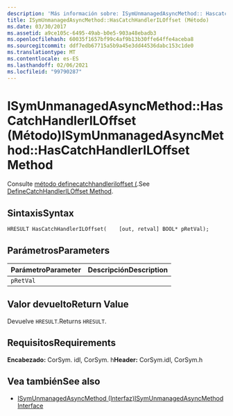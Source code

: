 ```yaml
---
description: 'Más información sobre: ISymUnmanagedAsyncMethod:: Hascatchhandleriloffset ((método)'
title: ISymUnmanagedAsyncMethod::HasCatchHandlerILOffset (Método)
ms.date: 03/30/2017
ms.assetid: a9ce105c-6495-49ab-b0e5-903a48ebadb3
ms.openlocfilehash: 60035f1657bf99c4af9b13b30ffe64ffe4aceba8
ms.sourcegitcommit: ddf7edb67715a5b9a45e3dd44536dabc153c1de0
ms.translationtype: MT
ms.contentlocale: es-ES
ms.lasthandoff: 02/06/2021
ms.locfileid: "99790287"
---
```

# <a name="isymunmanagedasyncmethodhascatchhandleriloffset-method"></a><span data-ttu-id="afd77-103">ISymUnmanagedAsyncMethod::HasCatchHandlerILOffset (Método)</span><span class="sxs-lookup"><span data-stu-id="afd77-103">ISymUnmanagedAsyncMethod::HasCatchHandlerILOffset Method</span></span>

<span data-ttu-id="afd77-104">Consulte [método definecatchhandleriloffset (](isymunmanagedasyncmethodpropertieswriter-definecatchhandleriloffset-method.md).</span><span class="sxs-lookup"><span data-stu-id="afd77-104">See [DefineCatchHandlerILOffset Method](isymunmanagedasyncmethodpropertieswriter-definecatchhandleriloffset-method.md).</span></span>  
  
## <a name="syntax"></a><span data-ttu-id="afd77-105">Sintaxis</span><span class="sxs-lookup"><span data-stu-id="afd77-105">Syntax</span></span>  
  
```idl  
HRESULT HasCatchHandlerILOffset(    [out, retval] BOOL* pRetVal);  
```  
  
## <a name="parameters"></a><span data-ttu-id="afd77-106">Parámetros</span><span class="sxs-lookup"><span data-stu-id="afd77-106">Parameters</span></span>  
  
|<span data-ttu-id="afd77-107">Parámetro</span><span class="sxs-lookup"><span data-stu-id="afd77-107">Parameter</span></span>|<span data-ttu-id="afd77-108">Descripción</span><span class="sxs-lookup"><span data-stu-id="afd77-108">Description</span></span>|  
|---------------|-----------------|  
|`pRetVal`||  
  
## <a name="return-value"></a><span data-ttu-id="afd77-109">Valor devuelto</span><span class="sxs-lookup"><span data-stu-id="afd77-109">Return Value</span></span>  

 <span data-ttu-id="afd77-110">Devuelve `HRESULT`.</span><span class="sxs-lookup"><span data-stu-id="afd77-110">Returns `HRESULT`.</span></span>  
  
## <a name="requirements"></a><span data-ttu-id="afd77-111">Requisitos</span><span class="sxs-lookup"><span data-stu-id="afd77-111">Requirements</span></span>  

 <span data-ttu-id="afd77-112">**Encabezado:** CorSym. idl, CorSym. h</span><span class="sxs-lookup"><span data-stu-id="afd77-112">**Header:** CorSym.idl, CorSym.h</span></span>  
  
## <a name="see-also"></a><span data-ttu-id="afd77-113">Vea también</span><span class="sxs-lookup"><span data-stu-id="afd77-113">See also</span></span>

- [<span data-ttu-id="afd77-114">ISymUnmanagedAsyncMethod (Interfaz)</span><span class="sxs-lookup"><span data-stu-id="afd77-114">ISymUnmanagedAsyncMethod Interface</span></span>](isymunmanagedasyncmethod-interface.md)
